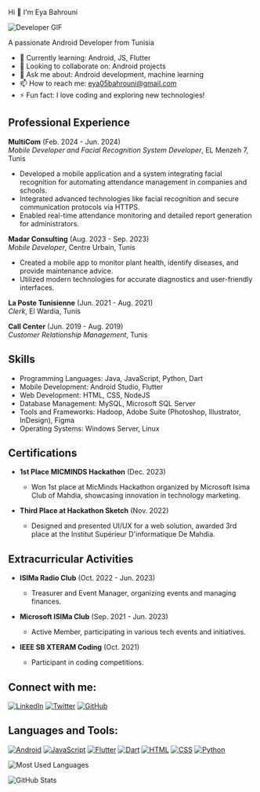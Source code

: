 Hi 👋 I'm Eya Bahrouni

![Developer GIF](https://media.giphy.com/media/3oKIPCSX4UHmuo7WOc/giphy.gif)

A passionate Android Developer from Tunisia

- 🌱 Currently learning: Android, JS, Flutter
- 👯 Looking to collaborate on: Android projects
- 💬 Ask me about: Android development, machine learning
- 📫 How to reach me: eya05bahrouni@gmail.com
- ⚡ Fun fact: I love coding and exploring new technologies!

## Professional Experience

**MultiCom** (Feb. 2024 - Jun. 2024)  
*Mobile Developer and Facial Recognition System Developer*, EL Menzeh 7, Tunis  
- Developed a mobile application and a system integrating facial recognition for automating attendance management in companies and schools.
- Integrated advanced technologies like facial recognition and secure communication protocols via HTTPS.
- Enabled real-time attendance monitoring and detailed report generation for administrators.

**Madar Consulting** (Aug. 2023 - Sep. 2023)  
*Mobile Developer*, Centre Urbain, Tunis  
- Created a mobile app to monitor plant health, identify diseases, and provide maintenance advice.
- Utilized modern technologies for accurate diagnostics and user-friendly interfaces.

**La Poste Tunisienne** (Jun. 2021 - Aug. 2021)  
*Clerk*, El Wardia, Tunis

**Call Center** (Jun. 2019 - Aug. 2019)  
*Customer Relationship Management*, Tunis

## Skills
- Programming Languages: Java, JavaScript, Python, Dart
- Mobile Development: Android Studio, Flutter
- Web Development: HTML, CSS, NodeJS
- Database Management: MySQL, Microsoft SQL Server
- Tools and Frameworks: Hadoop, Adobe Suite (Photoshop, Illustrator, InDesign), Figma
- Operating Systems: Windows Server, Linux

## Certifications
- **1st Place MICMINDS Hackathon** (Dec. 2023)
  - Won 1st place at MicMinds Hackathon organized by Microsoft Isima Club of Mahdia, showcasing innovation in technology marketing.
  
- **Third Place at Hackathon Sketch** (Nov. 2022)
  - Designed and presented UI/UX for a web solution, awarded 3rd place at the Institut Supérieur D'informatique De Mahdia.

## Extracurricular Activities
- **ISIMa Radio Club** (Oct. 2022 - Jun. 2023)
  - Treasurer and Event Manager, organizing events and managing finances.

- **Microsoft ISIMa Club** (Sep. 2021 - Jun. 2023)
  - Active Member, participating in various tech events and initiatives.

- **IEEE SB XTERAM Coding** (Oct. 2021)
  - Participant in coding competitions.

## Connect with me:
[![LinkedIn](https://img.shields.io/badge/LinkedIn-Profile-blue)](https://linkedin.com/in/bahrouni-eya)
[![Twitter](https://img.shields.io/badge/Twitter-Profile-blue)](https://x.com/AyaBahrouni)
[![GitHub](https://img.shields.io/badge/GitHub-Profile-blue)](https://github.com/EyaBahrouni)

## Languages and Tools:
[![Android](https://img.shields.io/badge/-Android-blue?logo=android&logoColor=white)](https://developer.android.com)
[![JavaScript](https://img.shields.io/badge/-JavaScript-yellow?logo=javascript&logoColor=white)](https://developer.mozilla.org/en-US/docs/Web/JavaScript)
[![Flutter](https://img.shields.io/badge/-Flutter-blue?logo=flutter&logoColor=white)](https://flutter.dev)
[![Dart](https://img.shields.io/badge/-Dart-blue?logo=dart&logoColor=white)](https://dart.dev)
[![HTML](https://img.shields.io/badge/-HTML-red?logo=html5&logoColor=white)](https://developer.mozilla.org/en-US/docs/Web/HTML)
[![CSS](https://img.shields.io/badge/-CSS-blue?logo=css3&logoColor=white)](https://developer.mozilla.org/en-US/docs/Web/CSS)
[![Python](https://img.shields.io/badge/-Python-blue?logo=python&logoColor=white)](https://www.python.org)

![Most Used Languages](https://github-readme-stats.vercel.app/api/top-langs/?username=YourUsername&layout=compact)

![GitHub Stats](https://github-readme-stats.vercel.app/api?username=YourUsername&show_icons=true&theme=radical)
